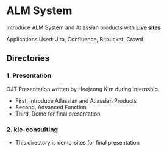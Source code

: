 # ALM System
Introduce ALM System and Atlassian products with **[Live sites](https://hjkim1004.github.io/Internship/kic-consulting/)**

Applications Used: Jira, Confluence, Bitbucket, Crowd

## Directories
### 1. Presentation
OJT Presentation written by Heejeong Kim during internship. 
- First, introduce Atlassian and Atlassian Products
- Second, Advanced Function
- Third, Demo for final presentation

### 2. kic-consulting
- This directory is demo-sites for final presentation



